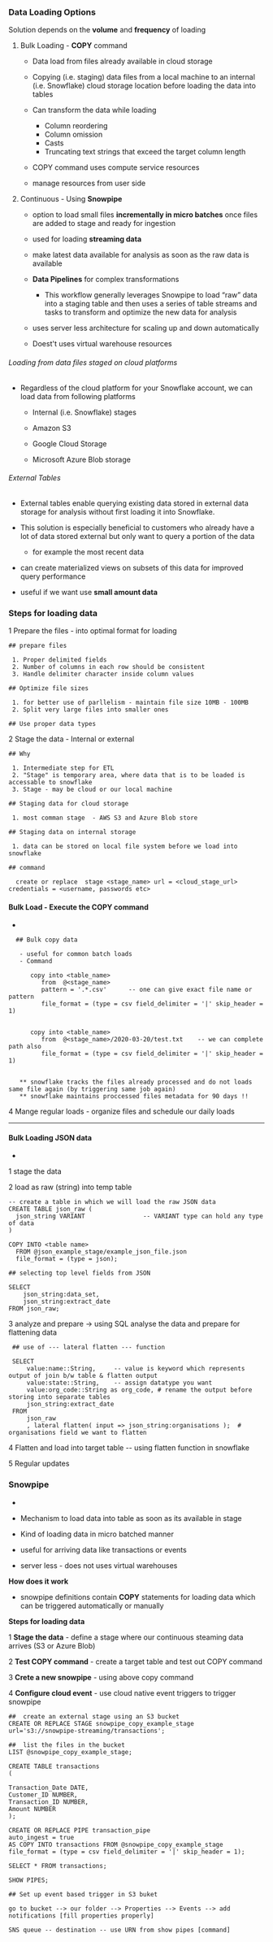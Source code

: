 ### Data Loading Options

Solution depends on the **volume** and **frequency** of loading

1. Bulk Loading - **COPY** command
   
   - Data load from files already available in cloud storage
   - Copying (i.e. staging) data files from a local machine to an internal (i.e. Snowflake) cloud storage location before loading the data into tables
   - Can transform the data while loading
     * Column reordering    
     * Column omission       
     * Casts   
     * Truncating text strings that exceed the target column length
     
   - COPY command uses compute service resources
   - manage resources from user side
   
   
2. Continuous - Using **Snowpipe**

   - option to load small files **incrementally in micro batches** once files are added to stage and ready for ingestion
   - used for loading **streaming data**
   - make latest data available for analysis as soon as the raw data is available
   - **Data Pipelines** for complex transformations
     * This workflow generally leverages Snowpipe to load “raw” data into a staging table and then uses a series of table streams and tasks to transform and optimize the new data for analysis

   - uses server less architecture for scaling up and down automatically
   - Doest't uses virtual warehouse resources
   
###### Loading from data files staged on cloud platforms 

   - Regardless of the cloud platform for your Snowflake account, we can load data from following platforms
   
     * Internal (i.e. Snowflake) stages
     
     * Amazon S3
     
     * Google Cloud Storage
     
     * Microsoft Azure Blob storage
     
     
###### External Tables

   - External tables enable querying existing data stored in external data storage for analysis without first loading it into Snowflake. 
   - This solution is especially beneficial to customers who already have a lot of data stored external but only want to query a portion of the data
     
     * for example the most recent data
     
   -  can create materialized views on subsets of this data for improved query performance
   - useful if we want use **small amount data**
   

### Steps for loading data


1 Prepare the files - into optimal format for loading


    ## prepare files 
    
     1. Proper delimited fields
     2. Number of columns in each row should be consistent
     3. Handle delimiter character inside column values
     
    ## Optimize file sizes
    
     1. for better use of parllelism - maintain file size 10MB - 100MB
     2. Split very large files into smaller ones
     
    ## Use proper data types
    
     
2  Stage the data - Internal or external 

    ## Why
    
     1. Intermediate step for ETL
     2. "Stage" is temporary area, where data that is to be loaded is accessable to snowflake
     3. Stage - may be cloud or our local machine
     
    ## Staging data for cloud storage
    
     1. most comman stage  - AWS S3 and Azure Blob store
     
    ## Staging data on internal storage
    
     1. data can be stored on local file system before we load into snowflake
     
    ## command
    
      create or replace  stage <stage_name> url = <cloud_stage_url> credentials = <username, passwords etc>
      

#### Bulk Load - Execute the COPY command
-

      
      ## Bulk copy data
      
       - useful for common batch loads
       - Command
       
          copy into <table_name>
             from  @<stage_name>
             pattern = '.*.csv'      -- one can give exact file name or pattern 
             file_format = (type = csv field_delimiter = '|' skip_header = 1)
             
             
          copy into <table_name>
             from  @<stage_name>/2020-03-20/test.txt    -- we can complete path also
             file_format = (type = csv field_delimiter = '|' skip_header = 1)           
       
       
       ** snowflake tracks the files already processed and do not loads same file again (by triggering same job again)
       ** snowflake maintains proccessed files metadata for 90 days !!
       

4  Mange regular loads - organize files and schedule our daily loads

---------

#### Bulk Loading JSON data
-

1 stage the data

2 load as raw (string) into temp table

    -- create a table in which we will load the raw JSON data
    CREATE TABLE json_raw (
      json_string VARIANT                -- VARIANT type can hold any type of data
    )
    
    COPY INTO <table name>
      FROM @json_example_stage/example_json_file.json
      file_format = (type = json);
      
    ## selecting top level fields from JSON
     
    SELECT 
    	json_string:data_set,
    	json_string:extract_date
    FROM json_raw;

3 analyze and prepare  -> using SQL analyse the data and prepare for flattening data

     ## use of --- lateral flatten --- function
     
     SELECT
         value:name::String,     -- value is keyword which represents output of join b/w table & flatten output
         value:state::String,    -- assign datatype you want
         value:org_code::String as org_code, # rename the output before storing into separate tables
     	 json_string:extract_date
     FROM
         json_raw
         , lateral flatten( input => json_string:organisations );  # organisations field we want to flatten
         
         
4 Flatten and load into target table -- using flatten function in snowflake

5 Regular updates


### Snowpipe
-

* Mechanism to load data into table as soon as its available in stage

* Kind of loading data in micro batched manner

* useful for arriving data like transactions or events

* server less - does not uses virtual warehouses

**How does it work**

* snowpipe definitions contain **COPY** statements for loading data which can be triggered automatically or manually

**Steps for loading data**

1 **Stage the data** - define a stage where our continuous steaming data arrives (S3 or Azure Blob)

2 **Test COPY command** - create a target table and test out COPY command

3 **Crete a new snowpipe** - using above copy command

4 **Configure cloud event**  - use cloud native event triggers to trigger snowpipe

    ##  create an external stage using an S3 bucket
    CREATE OR REPLACE STAGE snowpipe_copy_example_stage url='s3://snowpipe-streaming/transactions';
    
    ##  list the files in the bucket
    LIST @snowpipe_copy_example_stage;
    
    CREATE TABLE transactions
    (
    
    Transaction_Date DATE,
    Customer_ID NUMBER,
    Transaction_ID NUMBER,
    Amount NUMBER
    );
    
    CREATE OR REPLACE PIPE transaction_pipe 
    auto_ingest = true
    AS COPY INTO transactions FROM @snowpipe_copy_example_stage
    file_format = (type = csv field_delimiter = '|' skip_header = 1);
    
    SELECT * FROM transactions;
    
    SHOW PIPES;
    
    ## Set up event based trigger in S3 buket 
    
    go to bucket --> our folder --> Properties --> Events --> add notifications [fill properties properly]
    
    SNS queue -- destination -- use URN from show pipes [command]
    




   
   
   
